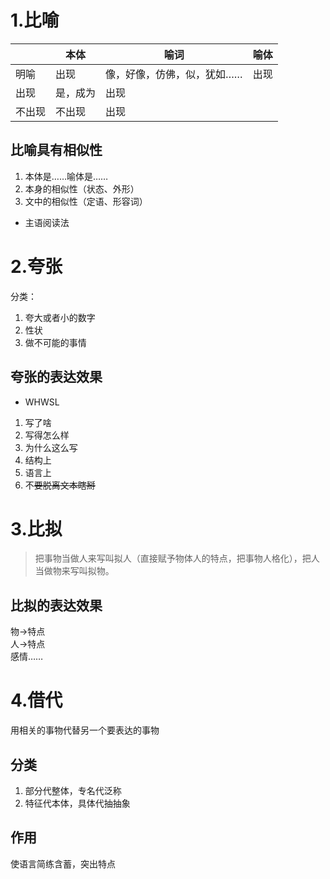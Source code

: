 # 1.比喻
|$\quad$|本体|喻词|喻体|
|----|----|----|------|
|明喻|出现|像，好像，仿佛，似，犹如……|出现|
|出现|是，成为|出现|
|不出现|不出现|出现|

## 比喻具有相似性
1. 本体是……喻体是……
2. 本身的相似性（状态、外形）
3. 文中的相似性（定语、形容词）

- 主语阅读法

# 2.夸张
分类：
1. 夸大或者小的数字
2. 性状
3. 做不可能的事情

## 夸张的表达效果
- WHWSL
1. 写了啥
2. 写得怎么样
3. 为什么这么写
4. 结构上
5. 语言上
6. 不~~要脱离文本瞎掰~~

# 3.比拟
> 把事物当做人来写叫拟人（直接赋予物体人的特点，把事物人格化），把人当做物来写叫拟物。

## 比拟的表达效果
物->特点  
人->特点  
感情……  

# 4.借代
用相关的事物代替另一个要表达的事物

## 分类 
1. 部分代整体，专名代泛称
2. 特征代本体，具体代抽抽象

## 作用
使语言简练含蓄，突出特点